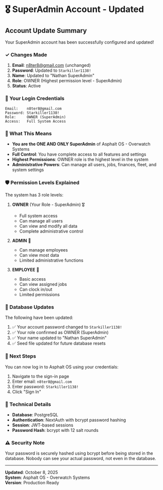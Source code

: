 
# 🎖️ SuperAdmin Account - Updated

## Account Update Summary

Your SuperAdmin account has been successfully configured and updated!

### ✓ Changes Made

1. **Email**: n8ter8@gmail.com (unchanged)
2. **Password**: Updated to `Starkiller1138!`
3. **Name**: Updated to "Nathan SuperAdmin"
4. **Role**: OWNER (Highest permission level - SuperAdmin)
5. **Status**: Active

### 🔐 Your Login Credentials

```
Email:    n8ter8@gmail.com
Password: Starkiller1138!
Role:     OWNER (SuperAdmin)
Access:   Full System Access
```

### 🎯 What This Means

- **You are the ONE AND ONLY SuperAdmin** of Asphalt OS - Overwatch Systems
- **Full Control**: You have complete access to all features and settings
- **Highest Permissions**: OWNER role is the highest level in the system
- **Administrative Powers**: Can manage all users, jobs, finances, fleet, and system settings

### 🛡️ Permission Levels Explained

The system has 3 role levels:

1. **OWNER** (Your Role - SuperAdmin) 🎖️
   - Full system access
   - Can manage all users
   - Can view and modify all data
   - Complete administrative control

2. **ADMIN** 👔
   - Can manage employees
   - Can view most data
   - Limited administrative functions

3. **EMPLOYEE** 👷
   - Basic access
   - Can view assigned jobs
   - Can clock in/out
   - Limited permissions

### 📝 Database Updates

The following have been updated:

1. ✅ Your account password changed to `Starkiller1138!`
2. ✅ Your role confirmed as OWNER (SuperAdmin)
3. ✅ Your name updated to "Nathan SuperAdmin"
4. ✅ Seed file updated for future database resets

### 🚀 Next Steps

You can now log in to Asphalt OS using your credentials:

1. Navigate to the sign-in page
2. Enter email: `n8ter8@gmail.com`
3. Enter password: `Starkiller1138!`
4. Click "Sign In"

### 🔧 Technical Details

- **Database**: PostgreSQL
- **Authentication**: NextAuth with bcrypt password hashing
- **Session**: JWT-based sessions
- **Password Hash**: bcrypt with 12 salt rounds

### ⚠️ Security Note

Your password is securely hashed using bcrypt before being stored in the database. Nobody can see your actual password, not even in the database.

---

**Updated**: October 8, 2025  
**System**: Asphalt OS - Overwatch Systems  
**Version**: Production Ready
